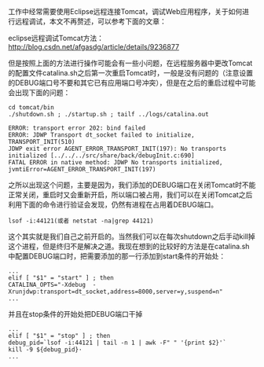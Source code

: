 
工作中经常需要使用Eclipse远程连接Tomcat，调试Web应用程序，关于如何进行远程调试，本文不再赘述，可以参考下面的文章：

   eclipse远程调试Tomcat方法：http://blog.csdn.net/afgasdg/article/details/9236877

但是按照上面的方法进行操作可能会有一些小问题，在远程服务器中更改Tomcat的配置文件catalina.sh之后第一次重启Tomcat时，一般是没有问题的（注意设置的DEBUG端口号不要和其它已有应用端口号冲突），但是在之后的重启过程中可能会出现下面的问题：

    cd tomcat/bin
    ./shutdown.sh ; ./startup.sh ; tailf ../logs/catalina.out

    ERROR: transport error 202: bind failed
    ERROR: JDWP Transport dt_socket failed to initialize, TRANSPORT_INIT(510)
    JDWP exit error AGENT_ERROR_TRANSPORT_INIT(197): No transports initialized [../../../src/share/back/debugInit.c:690]
    FATAL ERROR in native method: JDWP No transports initialized, jvmtiError=AGENT_ERROR_TRANSPORT_INIT(197)

之所以出现这个问题，主要是因为，我们添加的DEBUG端口在关闭Tomcat时不能正常关闭，重启时又会重新开启，所以端口被占用，我们可以在关闭Tomcat之后利用下面的命令进行验证会发现，仍然有进程在占用着DEBUG端口。

    lsof -i:44121(或者 netstat -na|grep 44121)

这个其实就是我们自己之前开启的。当然我们可以在每次shutdown之后手动kill掉这个进程，但是终归不是解决之道。我现在想到的比较好的方法是在catalina.sh中配置DEBUG端口时，把需要添加的那一行添加到start条件的开始处：

    ...
    elif [ "$1" = "start" ] ; then
    CATALINA_OPTS="-Xdebug  -Xrunjdwp:transport=dt_socket,address=8000,server=y,suspend=n"
    ...
   
并且在stop条件的开始处把DEBUG端口干掉

    ...
    elif [ "$1" = "stop" ] ; then
    debug_pid=`lsof -i:44121 | tail -n 1 | awk -F" " '{print $2}'`
    kill -9 ${debug_pid}·
    ...